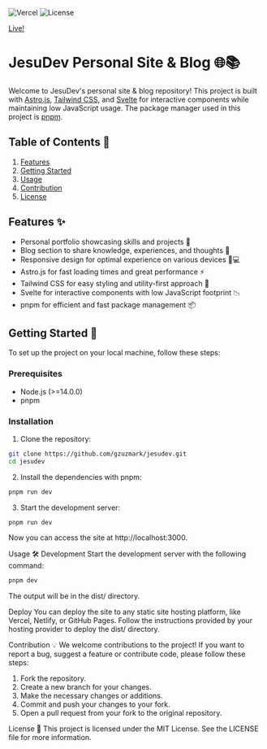 ![Vercel](https://therealsujitk-vercel-badge.vercel.app/?app=jesusdeva-git-main-jesudev) ![License](https://img.shields.io/badge/license-MIT-blue)


[Live!](https://www.jesudev.com/)

# JesuDev Personal Site & Blog 🌐📚

Welcome to JesuDev's personal site & blog repository! This project is built with [Astro.js](https://astro.build/), [Tailwind CSS](https://tailwindcss.com/), and [Svelte](https://svelte.dev/) for interactive components while maintaining low JavaScript usage. The package manager used in this project is [pnpm](https://pnpm.io/).

## Table of Contents 📖

1. [Features](#features)
2. [Getting Started](#getting-started)
3. [Usage](#usage)
4. [Contribution](#contribution)
5. [License](#license)

## Features ✨

- Personal portfolio showcasing skills and projects 🚀
- Blog section to share knowledge, experiences, and thoughts 📝
- Responsive design for optimal experience on various devices 📱💻
- Astro.js for fast loading times and great performance ⚡
- Tailwind CSS for easy styling and utility-first approach 🎨
- Svelte for interactive components with low JavaScript footprint 📉
- pnpm for efficient and fast package management 📦

## Getting Started 🚀

To set up the project on your local machine, follow these steps:

### Prerequisites

- Node.js (>=14.0.0)
- pnpm

### Installation

1. Clone the repository:

```bash
git clone https://github.com/gzuzmark/jesudev.git
cd jesudev
```
2. Install the dependencies with pnpm:
```bash
pnpm run dev
```
3. Start the development server:
```bash
pnpm run dev
```
Now you can access the site at http://localhost:3000.

Usage 🛠
Development
Start the development server with the following command:
```bash
pnpm dev
```
The output will be in the dist/ directory.

Deploy
You can deploy the site to any static site hosting platform, like Vercel, Netlify, or GitHub Pages. Follow the instructions provided by your hosting provider to deploy the dist/ directory.

Contribution 💡
We welcome contributions to the project! If you want to report a bug, suggest a feature or contribute code, please follow these steps:

1. Fork the repository.
2. Create a new branch for your changes.
3. Make the necessary changes or additions.
4. Commit and push your changes to your fork.
5. Open a pull request from your fork to the original repository.

License 📄
This project is licensed under the MIT License. See the LICENSE file for more information.
